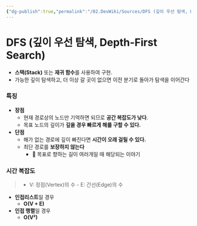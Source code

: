 ```yaml
---
{"dg-publish":true,"permalink":"/02.DevWiki/Sources/DFS (깊이 우선 탐색, Depth-First Search)/","noteIcon":"","created":"2025-08-04T22:37:43.680+09:00","updated":"2025-08-05T00:35:43.221+09:00"}
---
```


# DFS (깊이 우선 탐색, Depth-First Search)

- **스택(Stack)** 또는 **재귀 함수**를 사용하여 구현.
- 가능한 깊이 탐색하고, 더 이상 갈 곳이 없으면 이전 분기로 돌아가 탐색을 이어간다

### 특징
- **장점**
    - 현재 경로상의 노드만 기억하면 되므로 **공간 복잡도가 낮다**.
    - 목표 노드의 깊이가 **깊을 경우 빠르게 해를 구할 수 있다.**
- **단점**
    - 해가 없는 경로에 깊이 빠진다면 **시간이 오래 걸릴 수 있다.**
    - 최단 경로를 **보장하지 않는다** 
	    - 🤔 목표로 향하는 길이 여러개일 때 해당되는 이야기

### 시간 복잡도
>  - V: 정점(Vertex)의 수
    - E: 간선(Edge)의 수
* **인접리스트**일 경우
	- **O(V + E)**
* **인접 행렬**일 경우
	* **O(V²)**